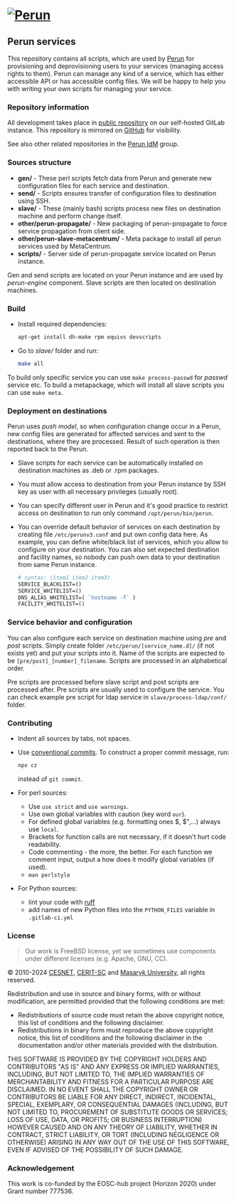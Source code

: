 # [![Perun](https://webcentrum.muni.cz/media/3153530/perun.svg)](https://perun-aai.org)

## Perun services

This repository contains all scripts, which are used by [Perun](https://perun-aai.org/) for provisioning and deprovisioning users to your services (managing access rights to them). Perun can manage any kind of a service, which has either accessible API or has accessible config files. We will be happy to help you with writing your own scripts for managing your service.

### Repository information

All development takes place in [public repository](https://gitlab.ics.muni.cz/perun/perun-idm/perun-services) on our self-hosted GitLab instance. This repository is mirrored on [GitHub](https://github.com/CESNET/perun-services) for visibility.

See also other related repositories in the [Perun IdM](https://gitlab.ics.muni.cz/perun/perun-idm) group.

### Sources structure

- **gen/** - These perl scripts fetch data from Perun and generate new configuration files for each service and destination.
- **send/** - Scripts ensures transfer of configuration files to destination using SSH.
- **slave/** - These (mainly bash) scripts process new files on destination machine and perform change itself.
- **other/perun-propagate/** - New packaging of perun-propagate to force service propagation from client side.
- **other/perun-slave-metacentrum/** - Meta package to install all perun services used by MetaCentrum.
- **scripts/** - Server side of perun-propagate service located on Perun instance.

Gen and send scripts are located on your Perun instance and are used by _perun-engine_ component. Slave scripts are then located on destination machines.

### Build

- Install required dependencies:

    ```sh
    apt-get install dh-make rpm equivs devscripts
    ```

- Go to _slave/_ folder and run:

    ```sh
    make all
    ```

To build only specific service you can use `make process-passwd` for _passwd_ service etc. To build a metapackage, which will install all slave scripts you can use `make meta`.

### Deployment on destinations

Perun uses _push model_, so when configuration change occur in a Perun, new config files are generated for affected services and sent to the destinations, where they are processed. Result of such operation is then reported back to the Perun.

- Slave scripts for each service can be automatically installed on destination machines as .deb or .rpm packages.
- You must allow access to destination from your Perun instance by SSH key as user with all necessary privileges (usually root).
- You can specify different user in Perun and it's good practice to restrict access on destination to run only command `/opt/perun/bin/perun`.
- You can override default behavior of services on each destination by creating file `/etc/perunv3.conf` and put own config data here. As example, you can define white/black list of services, which you allow to configure on your destination. You can also set expected destination and facility names, so nobody can push own data to your destination from same Perun instance.

    ```perl
    # syntax: (item1 item2 item3)
    SERVICE_BLACKLIST=()
    SERVICE_WHITELIST=()
    DNS_ALIAS_WHITELIST=( `hostname -f` )
    FACILITY_WHITELIST=()
    ```

### Service behavior and configuration

You can also configure each service on destination machine using _pre_ and _post_ scripts. Simply create folder `/etc/perun/[service_name.d]/` (if not exists yet) and put your scripts into it. Name of the scripts are expected to be `[pre/post]_[number]_filename`. Scripts are processed in an alphabetical order.

Pre scripts are processed before slave script and post scripts are processed after. Pre scripts are usually used to configure the service. You can check example pre script for ldap service in `slave/process-ldap/conf/` folder.

### Contributing

- Indent all sources by tabs, not spaces.
- Use [conventional commits](https://www.conventionalcommits.org/en/v1.0.0/). To construct a proper commit message, run:

    ```sh
    npx cz
    ```

  instead of `git commit`.
- For perl sources:
  - Use `use strict` and `use warnings`.
  - Use own global variables with caution (key word `our`).
  - For defined global variables (e.g. formatting ones $, $",...) always use `local`.
  - Brackets for function calls are not necessary, if it doesn't hurt code readability.
  - Code commenting - the more, the better. For each function we comment input, output a how does it modify global variables (if used).
  - `man perlstyle`
- For Python sources:
  - lint your code with [ruff](https://docs.astral.sh/ruff/)
  - add names of new Python files into the `PYTHON_FILES` variable in `.gitlab-ci.yml`

### License

> Our work is FreeBSD license, yet we sometimes use components under different licenses (e.g. Apache, GNU, CC).

&copy; 2010-2024 [CESNET](https://www.cesnet.cz/?lang=en), [CERIT-SC](https://www.cerit-sc.cz/en/index.html) and [Masaryk University](https://www.muni.cz/en), all rights reserved.

Redistribution and use in source and binary forms, with or without modification, are permitted provided that the following conditions are met:

- Redistributions of source code must retain the above copyright notice, this list of conditions and the following disclaimer.
- Redistributions in binary form must reproduce the above copyright notice, this list of conditions and the following disclaimer in the documentation and/or other materials provided with the distribution.

THIS SOFTWARE IS PROVIDED BY THE COPYRIGHT HOLDERS AND
CONTRIBUTORS "AS IS" AND ANY EXPRESS OR IMPLIED WARRANTIES,
INCLUDING, BUT NOT LIMITED TO, THE IMPLIED WARRANTIES OF
MERCHANTABILITY AND FITNESS FOR A PARTICULAR PURPOSE ARE
DISCLAIMED. IN NO EVENT SHALL THE COPYRIGHT OWNER OR CONTRIBUTORS
BE LIABLE FOR ANY DIRECT, INDIRECT, INCIDENTAL, SPECIAL,
EXEMPLARY, OR CONSEQUENTIAL DAMAGES (INCLUDING, BUT NOT LIMITED
TO, PROCUREMENT OF SUBSTITUTE GOODS OR SERVICES; LOSS OF USE,
DATA, OR PROFITS; OR BUSINESS INTERRUPTION) HOWEVER CAUSED AND ON
ANY THEORY OF LIABILITY, WHETHER IN CONTRACT, STRICT LIABILITY,
OR TORT (INCLUDING NEGLIGENCE OR OTHERWISE) ARISING IN ANY WAY
OUT OF THE USE OF THIS SOFTWARE, EVEN IF ADVISED OF THE
POSSIBILITY OF SUCH DAMAGE.

### Acknowledgement

This work is co-funded by the EOSC-hub project (Horizon 2020) under Grant number 777536.
